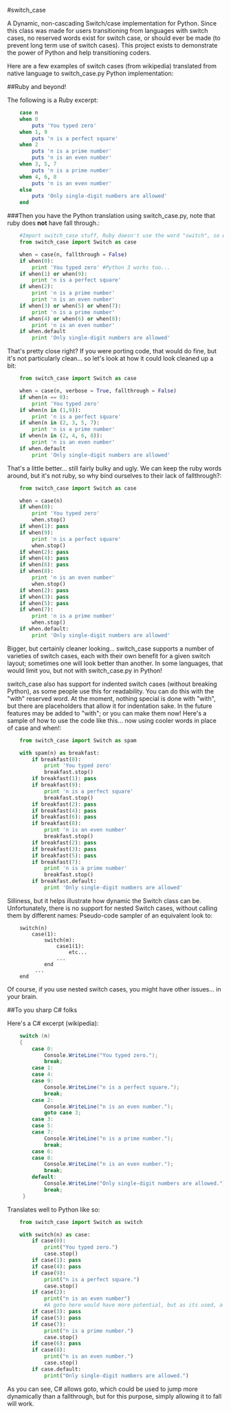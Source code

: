 
#switch_case

A Dynamic, non-cascading Switch/case implementation for Python.
Since this class was made for users transitioning from languages with switch cases, no reserved words exist for switch case, or should ever be made (to prevent long term use of switch cases). This project exists to demonstrate the power of Python and help transitioning coders.

Here are a few examples of switch cases (from wikipedia) translated from native language to switch_case.py Python implementation:

##Ruby and beyond!

The following is a Ruby excerpt:

```ruby
    case n
    when 0
        puts 'You typed zero'
    when 1, 9 
        puts 'n is a perfect square'
    when 2
        puts 'n is a prime number'
        puts 'n is an even number'
    when 3, 5, 7
        puts 'n is a prime number'
    when 4, 6, 8
        puts 'n is an even number'
    else
        puts 'Only single-digit numbers are allowed'
    end
```

###Then you have the Python translation using switch_case.py, note that ruby does **not** have fall through.:

```python
    #Import switch_case stuff, Ruby doesn't use the word "switch", so we alias it to be nice
    from switch_case import Switch as case

    when = case(n, fallthrough = False)
    if when(0):
        print 'You typed zero' #Python 3 works too...
    if when(1) or when(9):
        print 'n is a perfect square'
    if when(2):
        print 'n is a prime number'
        print 'n is an even number'
    if when(3) or when(5) or when(7):
        print 'n is a prime number'
    if when(4) or when(6) or when(8):
        print 'n is an even number'
    if when.default
        print 'Only single-digit numbers are allowed'
```

That's pretty close right? If you were porting code, that would do fine, but it's not particularly clean... so let's look at how it could look cleaned up a bit:

```python
    from switch_case import Switch as case

    when = case(n, verbose = True, fallthrough = False)
    if when(n == 0):
        print 'You typed zero'
    if when(n in (1,9)):
        print 'n is a perfect square'
    if when(n in (2, 3, 5, 7):
        print 'n is a prime number'
    if when(n in (2, 4, 6, 8)):
        print 'n is an even number'
    if when.default
        print 'Only single-digit numbers are allowed'
```

That's a little better... still fairly bulky and ugly. We can keep the ruby words around, but it's not ruby, so why bind ourselves to their lack of fallthrough?:

```python
    from switch_case import Switch as case

    when = case(n)
    if when(0):
        print 'You typed zero'
        when.stop()
    if when(1): pass
    if when(9):
        print 'n is a perfect square'
        when.stop()
    if when(2): pass
    if when(4): pass
    if when(6): pass
    if when(8):
        print 'n is an even number'
        when.stop()
    if when(2): pass
    if when(3): pass
    if when(5): pass
    if when(7):
        print 'n is a prime number'
        when.stop()
    if when.default:
        print 'Only single-digit numbers are allowed'
```

Bigger, but certainly cleaner looking... switch_case supports a number of varieties of switch cases, each with their own benefit for a given switch layout; sometimes one will look better than another. In some languages, that would limit you, but not with switch_case.py in Python!

switch_case also has support for indented switch cases (without breaking Python), as some people use this for readability. You can do this with the "with" reserved word. At the moment, nothing special is done with "with", but there are placeholders that allow it for indentation sake. In the future features may be added to "with"; or you can make them now! Here's a sample of how to use the code like this... now using cooler words in place of case and when!:

```python
    from switch_case import Switch as spam

    with spam(n) as breakfast:
        if breakfast(0):
            print 'You typed zero'
            breakfast.stop()
        if breakfast(1): pass
        if breakfast(9):
            print 'n is a perfect square'
            breakfast.stop()
        if breakfast(2): pass
        if breakfast(4): pass
        if breakfast(6): pass
        if breakfast(8):
            print 'n is an even number'
            breakfast.stop()
        if breakfast(2): pass
        if breakfast(3): pass
        if breakfast(5): pass
        if breakfast(7):
            print 'n is a prime number'
            breakfast.stop()
        if breakfast.default:
            print 'Only single-digit numbers are allowed'
```

Silliness, but it helps illustrate how dynamic the Switch class can be. Unfortunately, there is no support for nested Switch cases, without calling them by different names: Pseudo-code sampler of an equivalent look to:

```
    switch(n)
        case(1):
            switch(m):
                case1(1):
                    etc...
                ...
            end
         ...
    end
```

Of course, if you use nested switch cases, you might have other issues... in your brain.


##To you sharp C# folks

Here's a C# excerpt (wikipedia):

```c#
    switch (n)
    {
        case 0:
            Console.WriteLine("You typed zero.");
            break;
        case 1:
        case 4:
        case 9:
            Console.WriteLine("n is a perfect square.");
            break;
        case 2:
            Console.WriteLine("n is an even number.");
            goto case 3;
        case 3:
        case 5:
        case 7:
            Console.WriteLine("n is a prime number.");
            break;
        case 6:
        case 8:
            Console.WriteLine("n is an even number.");
            break;
        default:
            Console.WriteLine("Only single-digit numbers are allowed.");
            break;
     }
```

Translates well to Python like so:

```python
    from switch_case import Switch as switch

    with switch(n) as case:
        if case(0):
            print("You typed zero.")
            case.stop()
        if case(1): pass
        if case(4): pass
        if case(9):
            print("n is a perfect square.")
            case.stop()
        if case(2):
            print("n is an even number")
            #A goto here would have more potential, but as its used, a simple fall will emulate it
        if case(3): pass
        if case(5): pass
        if case(7):
            print("n is a prime number.")
            case.stop()
        if case(6): pass
        if case(8):
            print("n is an even number.")
            case.stop()
        if case.default:
            print("Only single-digit numbers are allowed.")
```

As you can see, C# allows goto, which could be used to jump more dynamically than a fallthrough, but for this purpose, simply allowing it to fall will work.
